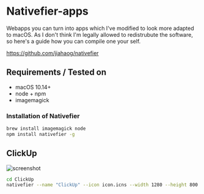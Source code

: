 # Nativefier-apps

Webapps you can turn into apps which I've modified to look more adapted to macOS. As I don't think I'm legally allowed to redistrubute the software, so here's a guide how you can compile one your self.

https://github.com/jiahaog/nativefier

## Requirements / Tested on
- macOS 10.14+
- node + npm
- imagemagick

### Installation of Nativefier
```bash
brew install imagemagick node
npm install nativefier -g
```

## ClickUp
![screenshot](https://gitlab.com/renegadevi/nativefier-apps/raw/master/ClickUp/screenshot.png)
```bash
cd ClickUp
nativefier --name "ClickUp" --icon icon.icns --width 1280 --height 800 --min-height 500 --min-width 800 --inject style.css --title-bar-style 'hiddenInset' --verbose --darwin-dark-mode-support "https://app.clickup.com"
 ```

